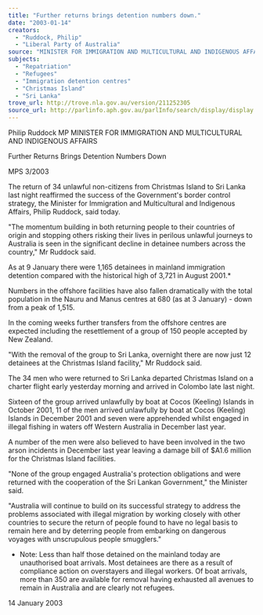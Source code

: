 ```yaml
---
title: "Further returns brings detention numbers down."
date: "2003-01-14"
creators:
  - "Ruddock, Philip"
  - "Liberal Party of Australia"
source: "MINISTER FOR IMMIGRATION AND MULTICULTURAL AND INDIGENOUS AFFAIRS"
subjects:
  - "Repatriation"
  - "Refugees"
  - "Immigration detention centres"
  - "Christmas Island"
  - "Sri Lanka"
trove_url: http://trove.nla.gov.au/version/211252305
source_url: http://parlinfo.aph.gov.au/parlInfo/search/display/display.w3p;query=Id%3A%22media/pressrel/Y4B86%22
---
```


 Philip Ruddock MP  MINISTER FOR IMMIGRATION AND MULTICULTURAL AND INDIGENOUS  AFFAIRS

 Further Returns Brings Detention Numbers Down

 MPS 3/2003

 The return of 34 unlawful non-citizens from Christmas Island to Sri Lanka last night reaffirmed the success of the  Government's border control strategy, the Minister for Immigration and Multicultural and Indigenous Affairs, Philip Ruddock,  said today.

 "The momentum building in both returning people to their countries of origin and stopping others risking their lives in  perilous unlawful journeys to Australia is seen in the significant decline in detainee numbers across the country," Mr Ruddock  said.

 As at 9 January there were 1,165 detainees in mainland immigration detention compared with the historical high of 3,721 in  August 2001.*

 Numbers in the offshore facilities have also fallen dramatically with the total population in the Nauru and Manus centres at  680 (as at 3 January) - down from a peak of 1,515.

 In the coming weeks further transfers from the offshore centres are expected including the resettlement of a group of 150  people accepted by New Zealand.

 "With the removal of the group to Sri Lanka, overnight there are now just 12 detainees at the Christmas Island facility," Mr  Ruddock said.

 The 34 men who were returned to Sri Lanka departed Christmas Island on a charter flight early yesterday morning and arrived  in Colombo late last night.

 Sixteen of the group arrived unlawfully by boat at Cocos (Keeling) Islands in October 2001, 11 of the men arrived unlawfully  by boat at Cocos (Keeling) Islands in December 2001 and seven were apprehended whilst engaged in illegal fishing in waters  off Western Australia in December last year. 

 A number of the men were also believed to have been involved in the two arson incidents in December last year leaving a  damage bill of $A1.6 million for the Christmas Island facilities.

 "None of the group engaged Australia's protection obligations and were returned with the cooperation of the Sri Lankan  Government," the Minister said. 

 "Australia will continue to build on its successful strategy to address the problems associated with illegal migration by  working closely with other countries to secure the return of people found to have no legal basis to remain here and by  deterring people from embarking on dangerous voyages with unscrupulous people smugglers."

 * Note: Less than half those detained on the mainland today are unauthorised boat arrivals. Most detainees are there as a result  of compliance action on overstayers and illegal workers. Of boat arrivals, more than 350 are available for removal having  exhausted all avenues to remain in Australia and are clearly not refugees.

 14 January 2003

